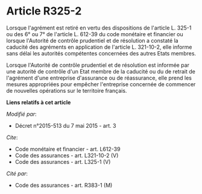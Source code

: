 # Article R325-2

Lorsque l'agrément est retiré en vertu des dispositions de l'article L. 325-1 ou des 6° ou 7° de l'article L. 612-39 du code
monétaire et financier ou lorsque l'Autorité de contrôle prudentiel et de résolution a constaté la caducité des agréments en
application de l'article L. 321-10-2, elle informe sans délai les autorités compétentes concernées des autres Etats membres.

Lorsque l'Autorité de contrôle prudentiel et de résolution est informée par une autorité de contrôle d'un Etat membre de la
caducité ou du de retrait de l'agrément d'une entreprise d'assurance ou de réassurance, elle prend les mesures appropriées
pour empêcher l'entreprise concernée de commencer de nouvelles opérations sur le territoire français.

**Liens relatifs à cet article**

_Modifié par_:

  - Décret n°2015-513 du 7 mai 2015 - art. 3

_Cite_:

  - Code monétaire et financier - art. L612-39
  - Code des assurances - art. L321-10-2 (V)
  - Code des assurances - art. L325-1 (V)

_Cité par_:

  - Code des assurances - art. R383-1 (M)
